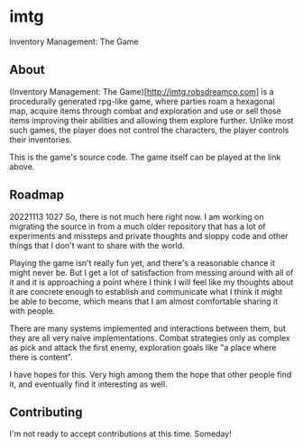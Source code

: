 # imtg
Inventory Management: The Game

## About

(Inventory Management: The Game)[http://imtg.robsdreamco.com] is a procedurally generated rpg-like game, where parties roam a hexagonal map, acquire items through combat and exploration and use or sell those items improving their abilities and allowing them explore further. Unlike most such games, the player does not control the characters, the player controls their inventories.

This is the game's source code. The game itself can be played at the link above.

## Roadmap
20221113 1027 So, there is not much here right now. I am working on migrating the source in from a much older repository that has a lot of experiments and missteps and private thoughts and sloppy code and other things that I don't want to share with the world. 

Playing the game isn't really fun yet, and there's a reasonable chance it might never be. But I get a lot of satisfaction from messing around with all of it and it is approaching a point where I think I will feel like my thoughts about it are concrete enough to establish and communicate what I think it might be able to become, which means that I am almost comfortable sharing it with people. 

There are many systems implemented and interactions between them, but they are all very naive implementations. Combat strategies only as complex as pick and attack the first enemy, exploration goals like "a place where there is content". 

I have hopes for this. Very high among them the hope that other people find it, and eventually find it interesting as well.

## Contributing
I'm not ready to accept contributions at this time. Someday!